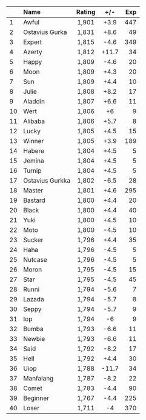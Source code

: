 | |Name|Rating|+/-|Exp|
|-|:---|:----:|:-:|--:|
|1|Awful|1,901|+3.9|447|
|2|Ostavius Gurka|1,831|+8.6|49|
|3|Expert|1,815|-4.6|349|
|4|Azerty|1,812|+11.7|34|
|5|Happy|1,809|-4.6|20|
|6|Moon|1,809|+4.3|20|
|7|Sun|1,809|+4.4|10|
|8|Julie|1,808|+8.2|17|
|9|Aladdin|1,807|+6.6|11|
|10|Wert|1,806|+6|9|
|11|Alibaba|1,806|+5.7|8|
|12|Lucky|1,805|+4.5|15|
|13|Winner|1,805|+3.9|189|
|14|Habere|1,804|+4.5|5|
|15|Jemina|1,804|+4.5|5|
|16|Turnip|1,804|+4.5|5|
|17|Ostavius Gurkka|1,802|-6.5|28|
|18|Master|1,801|+4.6|295|
|19|Bastard|1,800|+4.4|20|
|20|Black|1,800|+4.4|40|
|21|Yuki|1,800|+4.5|10|
|22|Moto|1,800|-4.5|10|
|23|Sucker|1,796|+4.4|35|
|24|Haha|1,796|-4.5|5|
|25|Nutcase|1,796|-4.5|5|
|26|Moron|1,795|-4.5|15|
|27|Star|1,795|-4.5|45|
|28|Runni|1,794|-5.6|7|
|29|Lazada|1,794|-5.7|8|
|30|Seppy|1,794|-5.7|9|
|31|Iop|1,794|-6|9|
|32|Bumba|1,793|-6.6|11|
|33|Newbie|1,793|-6.6|11|
|34|Said|1,792|-8.2|17|
|35|Hell|1,792|+4.4|30|
|36|Uiop|1,788|-11.7|34|
|37|Manfalang|1,787|-8.2|22|
|38|Comet|1,783|-4.4|90|
|39|Beginner|1,767|-4.4|225|
|40|Loser|1,711|-4|370|
